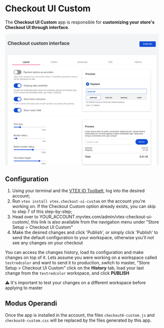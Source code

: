 # Checkout UI Custom

The **Checkout UI Custom** app is responsible for **customizing your store's Checkout UI through interface**.

![Home Screen](./images/screenshot.png)

## Configuration

1.  Using your terminal and the [VTEX IO Toolbelt](https://vtex.io/docs/recipes/development/vtex-io-cli-installment-and-command-reference), log into the desired account;
2.  Run `vtex install vtex.checkout-ui-custom` on the account you're working on. If the Checkout Custom option already exists, you can skip to step 7 of this step-by-step;
3.  Head over to YOUR_ACCOUNT.myvtex.com/admin/vtex-checkout-ui-custom/, this link is also available from the navigation menu under "Store Setup > Checkout UI Custom"
4.  Make the desired changes and click 'Publish', or simply click 'Publish' to send the default configuration to your workspace, otherwise you'll not see any changes on your checkout

You can access the changes history, load its configuration and make changes on top of it. 
Lets assume you were working on a workspace called `testredcolor` and want to send it to production, switch to master, "Store Setup > Checkout UI Custom" click on the **History** tab, load your last change from the `testredcolor` workspace, and click **PUBLISH**

:warning: It's important to test your changes on a different workspace before applying to master

## Modus Operandi 

Once the app is installed in the account, the files `checkout6-custom.js` and `checkout6-custom.css` will be replaced by the files generated by this app.
